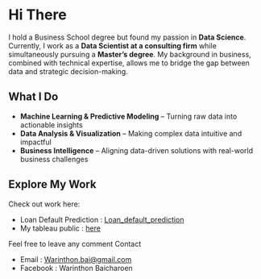 # Hi There

I hold a Business School degree but found my passion in **Data Science**. Currently, I work as a **Data Scientist at a consulting firm** while simultaneously pursuing a **Master’s degree**. My background in business, combined with technical expertise, allows me to bridge the gap between data and strategic decision-making.  

## What I Do  
- **Machine Learning & Predictive Modeling** – Turning raw data into actionable insights  
- **Data Analysis & Visualization** – Making complex data intuitive and impactful  
- **Business Intelligence** – Aligning data-driven solutions with real-world business challenges  

## Explore My Work  
Check out work here: 
* Loan Default Prediction : [Loan_default_prediction](https://github.com/war1n/Loan-Default-Prediction)
* My tableau public : [here](https://public.tableau.com/app/profile/warinthon)

Feel free to leave any comment
Contact 
* Email : Warinthon.bai@gmail.com
* Facebook : Warinthon Baicharoen
